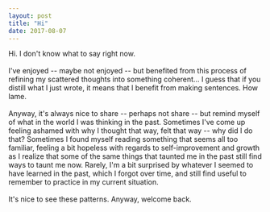 ```yaml
---
layout: post
title: "Hi"
date: 2017-08-07
---
```


Hi. I don't know what to say right now.
<br /><br />I've enjoyed -- maybe not enjoyed -- but benefited from this process of refining my scattered thoughts into something coherent... I guess that if you distill what I just wrote, it means that I benefit from making sentences. How lame.
<br /><br />Anyway, it's always nice to share -- perhaps not share -- but remind myself of what in the world I was thinking in the past. Sometimes I've come up feeling ashamed with why I thought that way, felt that way -- why did I do that? Sometimes I found myself reading something that seems all too familiar, feeling a bit hopeless with regards to self-improvement and growth as I realize that some of the same things that taunted me in the past still find ways to taunt me now. Rarely, I'm a bit surprised by whatever I seemed to have learned in the past, which I forgot over time, and still find useful to remember to practice in my current situation.
<br /><br />It's nice to see these patterns. Anyway, welcome back.

